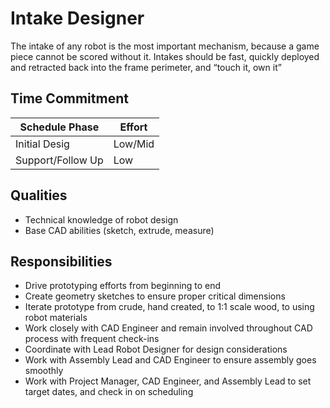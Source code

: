 # Intake Designer

The intake of any robot is the most important mechanism, because a game piece cannot be scored without it.
Intakes should be fast, quickly deployed and retracted back into the frame perimeter, and “touch it, own it”

## Time Commitment

| Schedule Phase     | Effort   |
|--------------------|----------|
| Initial Desig      | Low/Mid  |
| Support/Follow Up  | Low      |

## Qualities
 - Technical knowledge of robot design
 - Base CAD abilities (sketch, extrude, measure)

## Responsibilities
 - Drive prototyping efforts from beginning to end
 - Create geometry sketches to ensure proper critical dimensions
 - Iterate prototype from crude, hand created, to 1:1 scale wood, to using robot materials
 - Work closely with CAD Engineer and remain involved throughout CAD process with frequent check-ins
 - Coordinate with Lead Robot Designer for design considerations
 - Work with Assembly Lead and CAD Engineer to ensure assembly goes smoothly
 - Work with Project Manager, CAD Engineer, and Assembly Lead to set target dates, and check in on scheduling
